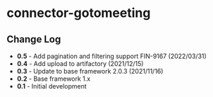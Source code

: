 # connector-gotomeeting

## Change Log

+ **0.5** - Add pagination and filtering support FIN-9167 (2022/03/31)
+ **0.4** - Add upload to artifactory (2021/12/15)
+ **0.3** - Update to base framework 2.0.3 (2021/11/16)
+ **0.2** - Base framework 1.x
+ **0.1** - Initial development
